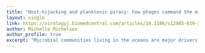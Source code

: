 ```yaml
---
title: "Host-hijacking and planktonic piracy: how phages command the microbial high seas"
layout: single
link: https://virologyj.biomedcentral.com/articles/10.1186/s12985-019-1120-1
author: Michelle Michelsen
author_profile: true
excerpt: "Microbial communities living in the oceans are major drivers of global biogeochemical cycles. With nutrients limited across vast swathes of the ocean, marine microbes eke out a living under constant assault from predatory viruses. Viral concentrations exceed those of their bacterial prey by an order of magnitude in surface water, making these obligate parasites the most abundant biological entities in the ocean. Like the pirates of the 17th and 18th centuries that hounded ships plying major trade and exploration routes, viruses have evolved mechanisms to hijack microbial cells and repurpose their cargo and indeed the vessels themselves to maximise viral propagation. Phenotypic reconfiguration of the host is often achieved through Auxiliary Metabolic Genes – genes originally derived from host genomes but maintained and adapted in viral genomes to redirect energy and substrates towards viral synthesis. In this review, we critically evaluate the literature describing the mechanisms used by bacteriophages to reconfigure host metabolism and to plunder intracellular resources to optimise viral production. We also highlight the mechanisms used when, in challenging environments, a ‘batten down the hatches’ strategy supersedes that of ‘plunder and pillage’. Here, the infecting virus increases host fitness through phenotypic augmentation in order to ride out the metaphorical storm, with a concomitant impact on host substrate uptake and metabolism, and ultimately, their interactions with their wider microbial community. Thus, the traditional view of the virus-host relationship as predator and prey does not fully characterise the variety or significance of the interactions observed. Recent advances in viral metagenomics have provided a tantalising glimpse of novel mechanisms of viral metabolic reprogramming in global oceans. Incorporation of these new findings into global biogeochemical models requires experimental evidence from model systems and major improvements in our ability to accurately predict protein function from sequence data."
---
```

